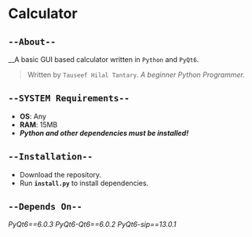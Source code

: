 # Calculator

## `--About--`
__A basic GUI based calculator written in `Python` and `PyQt6`.

> Written by `Tauseef Hilal Tantary`. *A beginner Python Programmer.*


## `--SYSTEM Requirements--`
* **OS**: Any
* **RAM**: 15MB
* ***Python and other dependencies must be installed!***


## `--Installation--`
* Download the repository.
* Run **`install.py`** to install dependencies.


## `--Depends On--`
*PyQt6==6.0.3*
*PyQt6-Qt6==6.0.2*
*PyQt6-sip==13.0.1*
